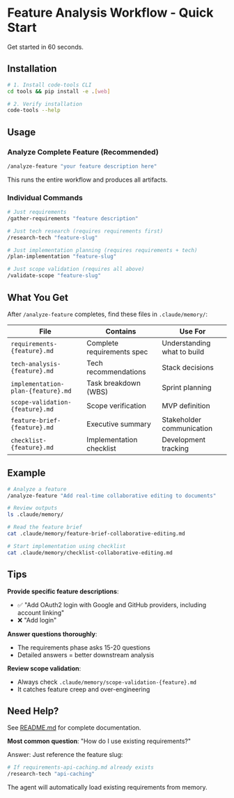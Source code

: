 # Feature Analysis Workflow - Quick Start

Get started in 60 seconds.

## Installation

```bash
# 1. Install code-tools CLI
cd tools && pip install -e .[web]

# 2. Verify installation
code-tools --help
```

## Usage

### Analyze Complete Feature (Recommended)

```bash
/analyze-feature "your feature description here"
```

This runs the entire workflow and produces all artifacts.

### Individual Commands

```bash
# Just requirements
/gather-requirements "feature description"

# Just tech research (requires requirements first)
/research-tech "feature-slug"

# Just implementation planning (requires requirements + tech)
/plan-implementation "feature-slug"

# Just scope validation (requires all above)
/validate-scope "feature-slug"
```

## What You Get

After `/analyze-feature` completes, find these files in `.claude/memory/`:

| File | Contains | Use For |
|------|----------|---------|
| `requirements-{feature}.md` | Complete requirements spec | Understanding what to build |
| `tech-analysis-{feature}.md` | Tech recommendations | Stack decisions |
| `implementation-plan-{feature}.md` | Task breakdown (WBS) | Sprint planning |
| `scope-validation-{feature}.md` | Scope verification | MVP definition |
| `feature-brief-{feature}.md` | Executive summary | Stakeholder communication |
| `checklist-{feature}.md` | Implementation checklist | Development tracking |

## Example

```bash
# Analyze a feature
/analyze-feature "Add real-time collaborative editing to documents"

# Review outputs
ls .claude/memory/

# Read the feature brief
cat .claude/memory/feature-brief-collaborative-editing.md

# Start implementation using checklist
cat .claude/memory/checklist-collaborative-editing.md
```

## Tips

**Provide specific feature descriptions**:
- ✅ "Add OAuth2 login with Google and GitHub providers, including account linking"
- ❌ "Add login"

**Answer questions thoroughly**:
- The requirements phase asks 15-20 questions
- Detailed answers = better downstream analysis

**Review scope validation**:
- Always check `.claude/memory/scope-validation-{feature}.md`
- It catches feature creep and over-engineering

## Need Help?

See [README.md](.claude/README.md) for complete documentation.

**Most common question**: "How do I use existing requirements?"

Answer: Just reference the feature slug:
```bash
# If requirements-api-caching.md already exists
/research-tech "api-caching"
```

The agent will automatically load existing requirements from memory.
